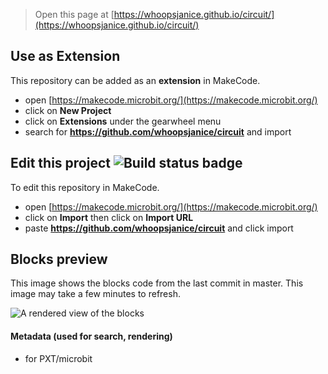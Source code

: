 
> Open this page at [https://whoopsjanice.github.io/circuit/](https://whoopsjanice.github.io/circuit/)

## Use as Extension

This repository can be added as an **extension** in MakeCode.

* open [https://makecode.microbit.org/](https://makecode.microbit.org/)
* click on **New Project**
* click on **Extensions** under the gearwheel menu
* search for **https://github.com/whoopsjanice/circuit** and import

## Edit this project ![Build status badge](https://github.com/whoopsjanice/circuit/workflows/MakeCode/badge.svg)

To edit this repository in MakeCode.

* open [https://makecode.microbit.org/](https://makecode.microbit.org/)
* click on **Import** then click on **Import URL**
* paste **https://github.com/whoopsjanice/circuit** and click import

## Blocks preview

This image shows the blocks code from the last commit in master.
This image may take a few minutes to refresh.

![A rendered view of the blocks](https://github.com/whoopsjanice/circuit/raw/master/.github/makecode/blocks.png)

#### Metadata (used for search, rendering)

* for PXT/microbit
<script src="https://makecode.com/gh-pages-embed.js"></script><script>makeCodeRender("{{ site.makecode.home_url }}", "{{ site.github.owner_name }}/{{ site.github.repository_name }}");</script>
